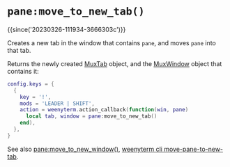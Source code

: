 # `pane:move_to_new_tab()`

{{since('20230326-111934-3666303c')}}

Creates a new tab in the window that contains `pane`, and moves `pane` into that tab.

Returns the newly created [MuxTab](../MuxTab/index.md) object, and the
[MuxWindow](../mux-window/index.md) object that contains it:

```lua
config.keys = {
  {
    key = '!',
    mods = 'LEADER | SHIFT',
    action = weenyterm.action_callback(function(win, pane)
      local tab, window = pane:move_to_new_tab()
    end),
  },
}
```

See also [pane:move_to_new_window()](move_to_new_window.md),
[weenyterm cli move-pane-to-new-tab](../../../cli/cli/move-pane-to-new-tab.md).
